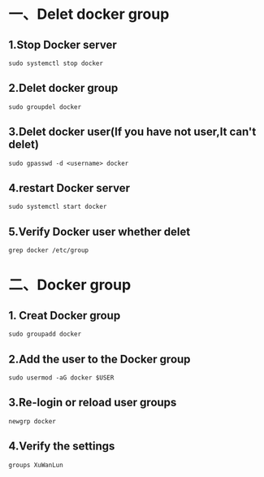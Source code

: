 # 一、Delet docker group
## 1.Stop Docker server
```
sudo systemctl stop docker
```
## 2.Delet docker group
```
sudo groupdel docker
```
## 3.Delet docker user(If you have not user,It can't delet)
```
sudo gpasswd -d <username> docker
```
## 4.restart Docker server
```
sudo systemctl start docker
```
## 5.Verify Docker user whether delet 
```
grep docker /etc/group
```
# 二、Docker group
## 1. Creat Docker group
```
sudo groupadd docker
```
## 2.Add the user to the Docker group
```
sudo usermod -aG docker $USER
```
## 3.Re-login or reload user groups
```
newgrp docker
```
## 4.Verify the settings
```
groups XuWanLun
```
